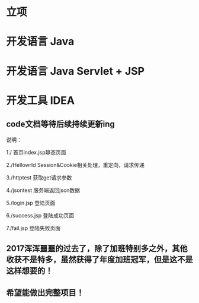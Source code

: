 

# 立项


# 开发语言 Java


# 开发语言 Java Servlet + JSP


# 开发工具 IDEA




## code文档等待后续持续更新ing

说明：

  1./ 首页index.jsp静态页面

  2./Hellowrld Session&Cookie相关处理，重定向，请求传递

  3./httptest 获取get请求参数

  4./jsontest 服务端返回json数据

  5./login.jsp 登陆页面

  6./success.jsp 登陆成功页面

  7./fail.jsp 登陆失败页面



## 2017浑浑噩噩的过去了，除了加班特别多之外，其他收获不是特多，虽然获得了年度加班冠军，但是这不是这样想要的！

## 希望能做出完整项目！

